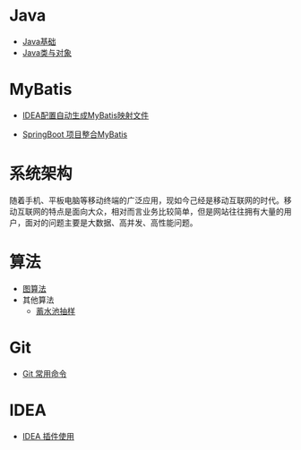 # Java

+ [Java基础](notes/Java/Java基础.md)
+ [Java类与对象](notes/Java/Java类与对象.md)



# MyBatis

+ [IDEA配置自动生成MyBatis映射文件](notes/MyBatis/IDEA配置自动生成MyBatis映射文件.md)

+ [SpringBoot 项目整合MyBatis](notes/MyBatis/SpringBoot项目整合MyBatis.md)



# 系统架构

随着手机、平板电脑等移动终端的广泛应用，现如今己经是移动互联网的时代。移动互联网的特点是面向大众，相对而言业务比较简单，但是网站往往拥有大量的用户，面对的问题主要是大数据、高并发、高性能问题。



# 算法

+ [图算法](notes/算法/图算法.md)
+ 其他算法
  + [蓄水池抽样](notes/算法/蓄水池抽样.md)



# Git

+ [Git 常用命令](notes/Git/Git常用命令.md)



# IDEA

+ [IDEA 插件使用](notes/IDEA/插件.md)


